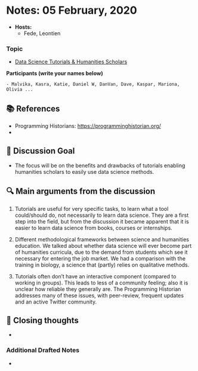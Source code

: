 # Notes: 05 February, 2020

- **Hosts:**
	- Fede, Leontien

### Topic

- [Data Science Tutorials & Humanities Scholars](https://docs.google.com/presentation/d/1ZfY0_GyYBkRyvkrCt_7hJhShFNdYGaRYQUsKpizUBAY/edit?usp=sharing)

**Participants (write your names below)**

    - Malvika, Kasra, Katie, Daniel W, DanVan, Dave, Kaspar, Mariona, Olivia ...

:books: References
---
  - Programming Historians: https://programminghistorian.org/
  - 


:dart: Discussion Goal
---

- The focus will be on the benefits and drawbacks of tutorials enabling humanities scholars to easily use data science methods.


:mag: Main arguments from the discussion
---

1.  Tutorials are useful for very specific tasks, to learn what a tool could/should do, not necessarily to learn data science. They are a first step into the field, but from the discussion it became apparent that it is easier to learn data science from books, courses or internships.

2.  Different methodological frameworks between science and humanities education. We talked about whether data science will ever become part of humanities curricula, due to the demand from students which see it necessary for entering the job market. We had a comparison with the training in biology, a science that (partly) relies on qualitative methods. 

3.  Tutorials often don’t have an interactive component (compared to working in groups). This leads to less of a community feeling; also it is unclear how reliable they generally are. The Programming Historian addresses many of these issues, with peer-review, frequent updates and an active Twitter community.

:closed_book: Closing thoughts
--
- 

### Additional Drafted Notes 
<!-- Other important details discussed during the meeting can be entered here. -->

- 

